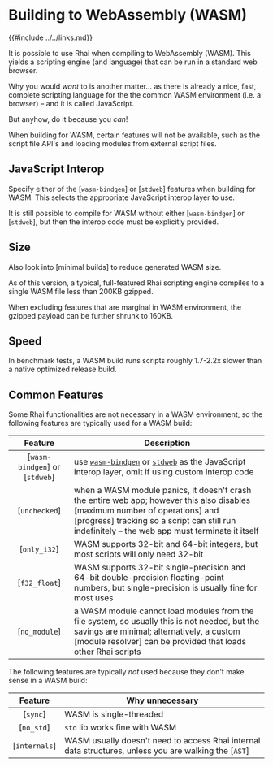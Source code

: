 Building to WebAssembly (WASM)
=============================

{{#include ../../links.md}}

It is possible to use Rhai when compiling to WebAssembly (WASM).
This yields a scripting engine (and language) that can be run in a standard web browser.

Why you would _want_ to is another matter... as there is already a nice, fast, complete scripting language
for the the common WASM environment (i.e. a browser) &ndash; and it is called JavaScript.

But anyhow, do it because you _can_!

When building for WASM, certain features will not be available,
such as the script file API's and loading modules from external script files.


JavaScript Interop
------------------

Specify either of the [`wasm-bindgen`] or [`stdweb`] features when building for WASM.
This selects the appropriate JavaScript interop layer to use.

It is still possible to compile for WASM without either [`wasm-bindgen`] or [`stdweb`],
but then the interop code must be explicitly provided.


Size
----

Also look into [minimal builds] to reduce generated WASM size.

As of this version, a typical, full-featured Rhai scripting engine compiles to a single WASM file
less than 200KB gzipped.

When excluding features that are marginal in WASM environment, the gzipped payload can be
further shrunk to 160KB.


Speed
-----

In benchmark tests, a WASM build runs scripts roughly 1.7-2.2x slower than a native optimized release build.


Common Features
---------------

Some Rhai functionalities are not necessary in a WASM environment, so the following features
are typically used for a WASM build:

|            Feature             | Description                                                                                                                                                                                                                           |
| :----------------------------: | ------------------------------------------------------------------------------------------------------------------------------------------------------------------------------------------------------------------------------------- |
| [`wasm-bindgen`] or [`stdweb`] | use [`wasm-bindgen`](https://crates.io/crates/wasm-bindgen) or [`stdweb`](https://crates.io/crates/stdweb) as the JavaScript interop layer, omit if using custom interop code                                                         |
|         [`unchecked`]          | when a WASM module panics, it doesn't crash the entire web app; however this also disables [maximum number of operations] and [progress] tracking so a script can still run indefinitely &ndash; the web app must terminate it itself |
|          [`only_i32`]          | WASM supports 32-bit and 64-bit integers, but most scripts will only need 32-bit                                                                                                                                                      |
|         [`f32_float`]          | WASM supports 32-bit single-precision and 64-bit double-precision floating-point numbers, but single-precision is usually fine for most uses                                                                                          |
|         [`no_module`]          | a WASM module cannot load modules from the file system, so usually this is not needed, but the savings are minimal; alternatively, a custom [module resolver] can be provided that loads other Rhai scripts                           |

The following features are typically _not_ used because they don't make sense in a WASM build:

|    Feature    | Why unnecessary                                                                                       |
| :-----------: | ----------------------------------------------------------------------------------------------------- |
|   [`sync`]    | WASM is single-threaded                                                                               |
|  [`no_std`]   | `std` lib works fine with WASM                                                                        |
| [`internals`] | WASM usually doesn't need to access Rhai internal data structures, unless you are walking the [`AST`] |
